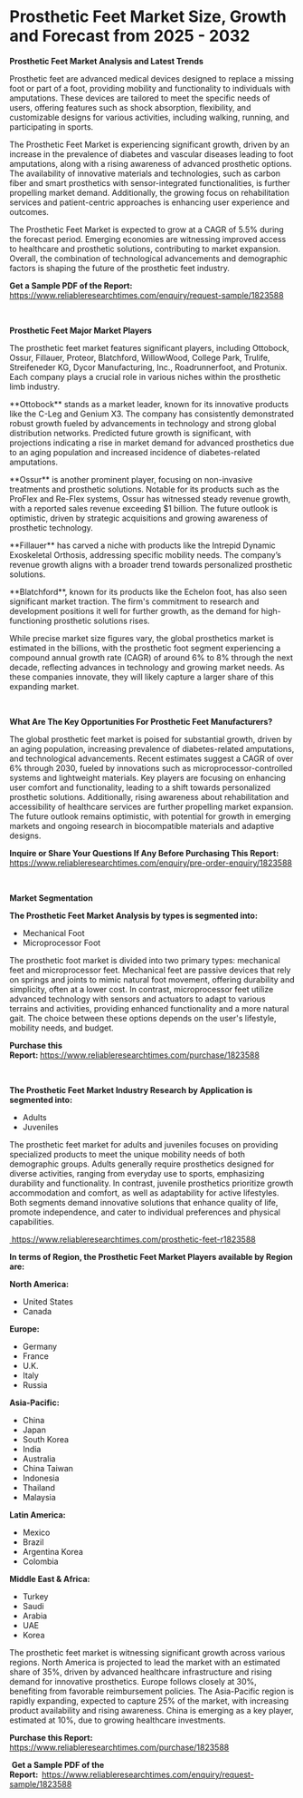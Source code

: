 <p><h1>Prosthetic Feet Market Size, Growth and Forecast from 2025 - 2032</h1></p><p><strong>Prosthetic Feet Market Analysis and Latest Trends</strong></p>
<p><p>Prosthetic feet are advanced medical devices designed to replace a missing foot or part of a foot, providing mobility and functionality to individuals with amputations. These devices are tailored to meet the specific needs of users, offering features such as shock absorption, flexibility, and customizable designs for various activities, including walking, running, and participating in sports.</p><p>The Prosthetic Feet Market is experiencing significant growth, driven by an increase in the prevalence of diabetes and vascular diseases leading to foot amputations, along with a rising awareness of advanced prosthetic options. The availability of innovative materials and technologies, such as carbon fiber and smart prosthetics with sensor-integrated functionalities, is further propelling market demand. Additionally, the growing focus on rehabilitation services and patient-centric approaches is enhancing user experience and outcomes.</p><p>The Prosthetic Feet Market is expected to grow at a CAGR of 5.5% during the forecast period. Emerging economies are witnessing improved access to healthcare and prosthetic solutions, contributing to market expansion. Overall, the combination of technological advancements and demographic factors is shaping the future of the prosthetic feet industry.</p></p>
<p><strong>Get a Sample PDF of the Report:&nbsp;</strong> <a href="https://www.reliableresearchtimes.com/enquiry/request-sample/1823588?utm_campaign=2007&utm_medium=2&utm_source=Github&utm_content=ia&utm_term=13042025&utm_id=prosthetic-feet">https://www.reliableresearchtimes.com/enquiry/request-sample/1823588</a></p>
<p>&nbsp;</p>
<p><strong>Prosthetic Feet Major Market Players</strong></p>
<p><p>The prosthetic feet market features significant players, including Ottobock, Ossur, Fillauer, Proteor, Blatchford, WillowWood, College Park, Trulife, Streifeneder KG, Dycor Manufacturing, Inc., Roadrunnerfoot, and Protunix. Each company plays a crucial role in various niches within the prosthetic limb industry.</p><p>**Ottobock** stands as a market leader, known for its innovative products like the C-Leg and Genium X3. The company has consistently demonstrated robust growth fueled by advancements in technology and strong global distribution networks. Predicted future growth is significant, with projections indicating a rise in market demand for advanced prosthetics due to an aging population and increased incidence of diabetes-related amputations.</p><p>**Ossur** is another prominent player, focusing on non-invasive treatments and prosthetic solutions. Notable for its products such as the ProFlex and Re-Flex systems, Ossur has witnessed steady revenue growth, with a reported sales revenue exceeding $1 billion. The future outlook is optimistic, driven by strategic acquisitions and growing awareness of prosthetic technology.</p><p>**Fillauer** has carved a niche with products like the Intrepid Dynamic Exoskeletal Orthosis, addressing specific mobility needs. The company’s revenue growth aligns with a broader trend towards personalized prosthetic solutions. </p><p>**Blatchford**, known for its products like the Echelon foot, has also seen significant market traction. The firm's commitment to research and development positions it well for further growth, as the demand for high-functioning prosthetic solutions rises.</p><p>While precise market size figures vary, the global prosthetics market is estimated in the billions, with the prosthetic foot segment experiencing a compound annual growth rate (CAGR) of around 6% to 8% through the next decade, reflecting advances in technology and growing market needs. As these companies innovate, they will likely capture a larger share of this expanding market.</p></p>
<p>&nbsp;</p>
<p><strong>What Are The Key Opportunities For Prosthetic Feet Manufacturers?</strong></p>
<p><p>The global prosthetic feet market is poised for substantial growth, driven by an aging population, increasing prevalence of diabetes-related amputations, and technological advancements. Recent estimates suggest a CAGR of over 6% through 2030, fueled by innovations such as microprocessor-controlled systems and lightweight materials. Key players are focusing on enhancing user comfort and functionality, leading to a shift towards personalized prosthetic solutions. Additionally, rising awareness about rehabilitation and accessibility of healthcare services are further propelling market expansion. The future outlook remains optimistic, with potential for growth in emerging markets and ongoing research in biocompatible materials and adaptive designs.</p></p>
<p><strong>Inquire or Share Your Questions If Any Before Purchasing This Report:</strong> <a href="https://www.reliableresearchtimes.com/enquiry/pre-order-enquiry/1823588?utm_campaign=2007&utm_medium=2&utm_source=Github&utm_content=ia&utm_term=13042025&utm_id=prosthetic-feet">https://www.reliableresearchtimes.com/enquiry/pre-order-enquiry/1823588</a></p>
<p>&nbsp;</p>
<p><strong>Market Segmentation</strong></p>
<p><strong>The Prosthetic Feet Market Analysis by types is segmented into:</strong></p>
<p><ul><li>Mechanical Foot</li><li>Microprocessor Foot</li></ul></p>
<p><p>The prosthetic foot market is divided into two primary types: mechanical feet and microprocessor feet. Mechanical feet are passive devices that rely on springs and joints to mimic natural foot movement, offering durability and simplicity, often at a lower cost. In contrast, microprocessor feet utilize advanced technology with sensors and actuators to adapt to various terrains and activities, providing enhanced functionality and a more natural gait. The choice between these options depends on the user's lifestyle, mobility needs, and budget.</p></p>
<p><strong>Purchase this Report:&nbsp;</strong><a href="https://www.reliableresearchtimes.com/purchase/1823588?utm_campaign=2007&utm_medium=2&utm_source=Github&utm_content=ia&utm_term=13042025&utm_id=prosthetic-feet">https://www.reliableresearchtimes.com/purchase/1823588</a></p>
<p>&nbsp;</p>
<p><strong>The Prosthetic Feet Market Industry Research by Application is segmented into:</strong></p>
<p><ul><li>Adults</li><li>Juveniles</li></ul></p>
<p><p>The prosthetic feet market for adults and juveniles focuses on providing specialized products to meet the unique mobility needs of both demographic groups. Adults generally require prosthetics designed for diverse activities, ranging from everyday use to sports, emphasizing durability and functionality. In contrast, juvenile prosthetics prioritize growth accommodation and comfort, as well as adaptability for active lifestyles. Both segments demand innovative solutions that enhance quality of life, promote independence, and cater to individual preferences and physical capabilities.</p></p>
<p><a href="https://www.reliableresearchtimes.com/prosthetic-feet-r1823588?utm_campaign=2007&utm_medium=2&utm_source=Github&utm_content=ia&utm_term=13042025&utm_id=prosthetic-feet">&nbsp;https://www.reliableresearchtimes.com/prosthetic-feet-r1823588</a></p>
<p><strong>In terms of Region, the Prosthetic Feet Market Players available by Region are:</strong></p>
<p>
    <p> <strong> North America: </strong>
        <ul>
            <li>United States</li>
            <li>Canada</li>
        </ul>
        </p> 
    <p> <strong> Europe: </strong>
        <ul>
            <li>Germany</li>
            <li>France</li>
            <li>U.K.</li>
            <li>Italy</li>
            <li>Russia</li>
        </ul>
        </p> 
    <p> <strong> Asia-Pacific: </strong>
        <ul>
            <li>China</li>
            <li>Japan</li>
            <li>South Korea</li>
            <li>India</li>
            <li>Australia</li>
            <li>China Taiwan</li>
            <li>Indonesia</li>
            <li>Thailand</li>
            <li>Malaysia</li>
        </ul>
        </p> 
    <p> <strong> Latin America: </strong>
        <ul>
            <li>Mexico</li>
            <li>Brazil</li>
            <li>Argentina Korea</li>
            <li>Colombia</li>
        </ul>
        </p> 
    <p> <strong> Middle East & Africa: </strong>
        <ul>
            <li>Turkey</li>
            <li>Saudi</li>
            <li>Arabia</li>
            <li>UAE</li>
            <li>Korea</li>
        </ul>
    </p>
    </p>
<p><p>The prosthetic feet market is witnessing significant growth across various regions. North America is projected to lead the market with an estimated share of 35%, driven by advanced healthcare infrastructure and rising demand for innovative prosthetics. Europe follows closely at 30%, benefiting from favorable reimbursement policies. The Asia-Pacific region is rapidly expanding, expected to capture 25% of the market, with increasing product availability and rising awareness. China is emerging as a key player, estimated at 10%, due to growing healthcare investments.</p></p>
<p><strong>Purchase this Report: </strong><a href="https://www.reliableresearchtimes.com/purchase/1823588?utm_campaign=2007&utm_medium=2&utm_source=Github&utm_content=ia&utm_term=13042025&utm_id=prosthetic-feet">https://www.reliableresearchtimes.com/purchase/1823588</a></p>
<p>&nbsp;<strong>Get a Sample PDF of the Report:&nbsp;&nbsp;</strong><a href="https://www.reliableresearchtimes.com/enquiry/request-sample/1823588?utm_campaign=2007&utm_medium=2&utm_source=Github&utm_content=ia&utm_term=13042025&utm_id=prosthetic-feet">https://www.reliableresearchtimes.com/enquiry/request-sample/1823588</a></p>
<p><strong></strong></p>
<p><p></p><p></p><p></p></p>